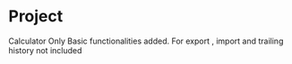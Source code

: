 # Project
Calculator
Only Basic functionalities added. For export , import and trailing history not included
